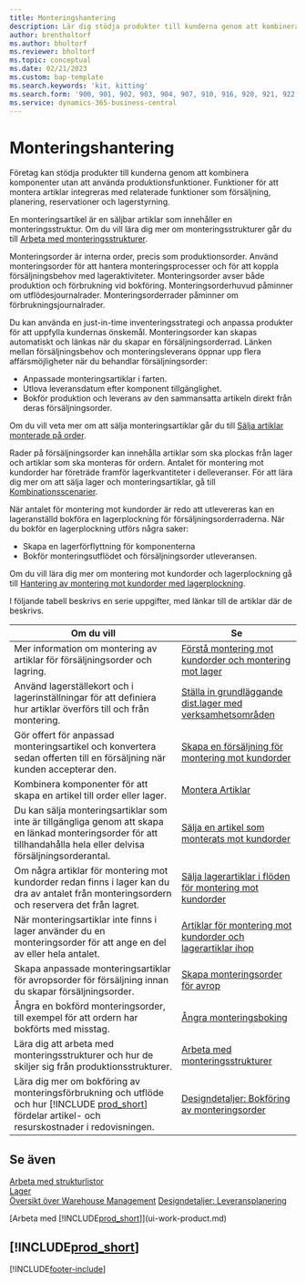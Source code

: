 ```yaml
---
title: Monteringshantering
description: Lär dig stödja produkter till kunderna genom att kombinera komponenter i enkla processer utan att använda produktionsfunktioner.
author: brentholtorf
ms.author: bholtorf
ms.reviewer: bholtorf
ms.topic: conceptual
ms.date: 02/21/2023
ms.custom: bap-template
ms.search.keywords: 'kit, kitting'
ms.search.form: '900, 901, 902, 903, 904, 907, 910, 916, 920, 921, 922, 923, 940, 941, 942, 930, 931, 932, 914, 915, 905'
ms.service: dynamics-365-business-central
---
```

# Monteringshantering

Företag kan stödja produkter till kunderna genom att kombinera komponenter utan att använda produktionsfunktioner. Funktioner för att montera artiklar integreras med relaterade funktioner som försäljning, planering, reservationer och lagerstyrning.  

En monteringsartikel är en säljbar artiklar som innehåller en monteringsstruktur. Om du vill lära dig mer om monteringsstrukturer går du till [Arbeta med monteringsstrukturer](assembly-how-work-assembly-boms.md).

Monteringsorder är interna order, precis som produktionsorder. Använd monteringsorder för att hantera monteringsprocesser och för att koppla försäljningsbehov med lageraktiviteter. Monteringsorder avser både produktion och förbrukning vid bokföring. Monteringsorderhuvud påminner om utflödesjournalrader. Monteringsorderrader påminner om förbrukningsjournalrader.  

Du kan använda en just-in-time inventeringsstrategi och anpassa produkter för att uppfylla kundernas önskemål. Monteringsorder kan skapas automatiskt och länkas när du skapar en försäljningsorderrad. Länken mellan försäljningsbehov och monteringsleverans öppnar upp flera affärsmöjligheter när du behandlar försäljningsorder:

* Anpassade monteringsartiklar i farten.
* Utlova leveransdatum efter komponent tillgänglighet.
* Bokför produktion och leverans av den sammansatta artikeln direkt från deras försäljningsorder.

Om du vill veta mer om att sälja monteringsartiklar går du till [Sälja artiklar monterade på order](assembly-how-to-sell-items-assembled-to-order.md).  

Rader på försäljningsorder kan innehålla artiklar som ska plockas från lager och artiklar som ska monteras för ordern. Antalet för montering mot kundorder har företräde framför lagerkvantiteter i delleveranser. För att lära dig mer om att sälja lager och monteringsartiklar, gå till [Kombinationsscenarier](assembly-assemble-to-order-or-assemble-to-stock.md#combination-scenarios).  

När antalet för montering mot kundorder är redo att utlevereras kan en lageranställd bokföra en lagerplockning för försäljningsorderraderna. När du bokför en lagerplockning utförs några saker:

* Skapa en lagerförflyttning för komponenterna
* Bokför monteringsutflödet och försäljningsorder utleveransen.

Om du vill lära dig mer om montering mot kundorder och lagerplockning gå till [Hantering av montering mot kundorder med lagerplockning](warehouse-how-to-pick-items-with-inventory-picks.md#handling-assemble-to-order-items-with-inventory-picks).

I följande tabell beskrivs en serie uppgifter, med länkar till de artiklar där de beskrivs.

|**Om du vill**|**Se**|  
|------------|-------------|  
|Mer information om montering av artiklar för försäljningsorder och lagring.|[Förstå montering mot kundorder och montering mot lager](assembly-assemble-to-order-or-assemble-to-stock.md)|
|Använd lagerställekort och i lagerinställningar för att definiera hur artiklar överförs till och från montering.|[Ställa in grundläggande dist.lager med verksamhetsområden](warehouse-how-to-set-up-basic-warehouses-with-operations-areas.md)|
|Gör offert för anpassad monteringsartikel och konvertera sedan offerten till en försäljning när kunden accepterar den.|[Skapa en försäljning för montering mot kundorder](assembly-how-to-quote-an-assemble-to-order-sale.md)|
|Kombinera komponenter för att skapa en artikel till order eller lager.|[Montera Artiklar](assembly-how-to-assemble-items.md)|  
|Du kan sälja monteringsartiklar som inte är tillgängliga genom att skapa en länkad monteringsorder för att tillhandahålla hela eller delvisa försäljningsorderantal.|[Sälja en artikel som monterats mot kundorder](assembly-how-to-sell-items-assembled-to-order.md)|
|Om några artiklar för montering mot kundorder redan finns i lager kan du dra av antalet från monteringsordern och reservera det från lagret.|[Sälja lagerartiklar i flöden för montering mot kundorder](assembly-how-to-sell-inventory-items-in-assemble-to-order-flows.md)|  
|När monteringsartiklar inte finns i lager använder du en monteringsorder för att ange en del av eller hela antalet.|[Artiklar för montering mot kundorder och lagerartiklar ihop](assembly-how-to-sell-assemble-to-order-items-and-inventory-items-together.md)|
|Skapa anpassade monteringsartiklar för avropsorder för försäljning innan du skapar försäljningsorder.|[Skapa monteringsorder för avrop](assembly-how-to-create-blanket-assembly-orders.md)|
|Ångra en bokförd monteringsorder, till exempel för att ordern har bokförts med misstag.|[Ångra monteringsboking](assembly-how-to-undo-assembly-posting.md)|
|Lära dig att arbeta med monteringsstrukturer och hur de skiljer sig från produktionsstrukturer.|[Arbeta med monteringsstrukturer](assembly-how-work-assembly-boms.md)|
|Lära dig mer om bokföring av monteringsförbrukning och utflöde och hur [!INCLUDE [prod_short](includes/prod_short.md)] fördelar artikel- och resurskostnader i redovisningen.|[Designdetaljer: Bokföring av monteringsorder](design-details-assembly-order-posting.md)|  

## Se även

[Arbeta med strukturlistor](inventory-how-work-BOMs.md)  
[Lager](inventory-manage-inventory.md)  
[Översikt över Warehouse Management](design-details-warehouse-management.md)
[Designdetaljer: Leveransplanering](design-details-supply-planning.md)  
<!-- [Walkthrough: Planning Supplies Manually](walkthrough-planning-supplies-manually.md)   -->
<!-- [Walkthrough: Selling, Assembling, and Shipping Kits](walkthrough-selling-assembling-and-shipping-kits.md)   -->
[Arbeta med [!INCLUDE[prod_short](includes/prod_short.md)]](ui-work-product.md)  

## [!INCLUDE[prod_short](includes/free_trial_md.md)]  

[!INCLUDE[footer-include](includes/footer-banner.md)]
